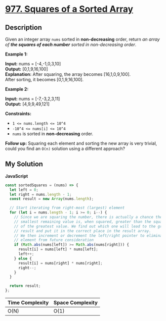 # [977. Squares of a Sorted Array](https://leetcode.com/problems/squares-of-a-sorted-array)

## Description

Given an integer array `nums` sorted in **non-decreasing** order, return _an array of **the squares of each number** sorted in non-decreasing order_.

**Example 1:**

**Input:** nums = [-4,-1,0,3,10]  
**Output:** [0,1,9,16,100]  
**Explanation:** After squaring, the array becomes [16,1,0,9,100].  
After sorting, it becomes [0,1,9,16,100].

**Example 2:**

**Input:** nums = [-7,-3,2,3,11]  
**Output:** [4,9,9,49,121]

**Constraints:**

- `1 <= nums.length <= 10^4`
- `-10^4 <= nums[i] <= 10^4`
- `nums` is sorted in **non-decreasing** order.

**Follow up:** Squaring each element and sorting the new array is very trivial, could you find an `O(n)` solution using a different approach?

## My Solution

**JavaScript**

```js
const sortedSquares = (nums) => {
  let left = 0;
  let right = nums.length - 1;
  const result = new Array(nums.length);

  // Start iterating from right-most (largest) element
  for (let i = nums.length - 1; i >= 0; i--) {
    // Since we are squaring the number, there is actually a chance the
    // smallest remaining value is, when squared, greater than the square
    // of the greatest value. We find out which one will lead to the greater
    // result and put it in the correct place in the result array.
    // We then increment or decrement the left/right pointer to eliminate this
    // element from future consideration
    if (Math.abs(nums[left]) >= Math.abs(nums[right])) {
      result[i] = nums[left] * nums[left];
      left++;
    } else {
      result[i] = nums[right] * nums[right];
      right--;
    }
  }

  return result;
};
```

| Time Complexity | Space Complexity |
| --------------- | ---------------- |
| O(N)            | O(1)             |
